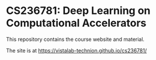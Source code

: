 # CS236781: Deep Learning on Computational Accelerators

This repository contains the course website and material.

The site is at https://vistalab-technion.github.io/cs236781/
